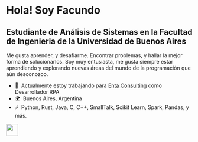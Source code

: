 Hola! Soy Facundo 
========================

Estudiante de Análisis de Sistemas en la Facultad de Ingenieria de la Universidad de Buenos Aires
----------------------------------------------------------------------

Me gusta aprender, y desafiarme. Encontrar problemas, y hallar la mejor forma de solucionarlos. Soy muy entusiasta, me gusta siempre estar aprendiendo y explorando nuevas áreas del mundo de la programación que aún desconozco.

* 🚀  Actualmente estoy trabajando para [Enta Consulting](http://www.entaconsulting.com) como Desarrollador RPA 
* 🌍  Buenos Aires, Argentina
* ⚡  Python, Rust, Java, C, C++, SmallTalk, Scikit Learn, Spark, Pandas, y más.



<p align="left"><a href="https://www.linkedin.com/in/fluzzi" target="_blank" rel="noreferrer"><img src="https://raw.githubusercontent.com/danielcranney/readme-generator/main/public/icons/socials/linkedin.svg" width="32" height="32" /></a></p>
